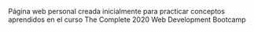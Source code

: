 Página web personal creada inicialmente para practicar conceptos aprendidos en el curso The Complete 2020 Web Development Bootcamp
